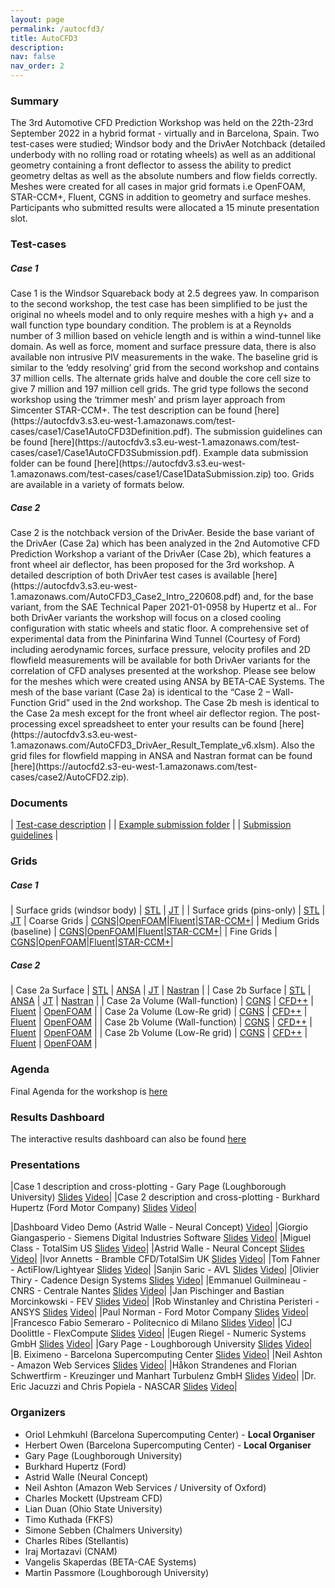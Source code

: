 ```yaml
---
layout: page
permalink: /autocfd3/
title: AutoCFD3
description: 
nav: false
nav_order: 2
---
```


<h3>Summary</h3>
The 3rd Automotive CFD Prediction Workshop was held on the 22th-23rd September 2022 in a hybrid format - virtually and in Barcelona, Spain. Two test-cases were studied; Windsor body and the DrivAer Notchback (detailed underbody with no rolling road or rotating wheels) as well as an additional geometry containing a front deflector to assess the ability to predict geometry deltas as well as the absolute numbers and flow fields correctly. Meshes were created for all cases in major grid formats i.e OpenFOAM, STAR-CCM+, Fluent, CGNS in addition to geometry and surface meshes. Participants who submitted results were allocated a 15 minute presentation slot. 

<h3>Test-cases</h3>
<h5>Case 1</h5>
Case 1 is the Windsor Squareback body at 2.5 degrees yaw. In comparison to the second workshop, the test case has been simplified to be just the original no wheels model and to only require meshes with a high y+ and a wall function type boundary condition. The problem is at a Reynolds number of 3 million based on vehicle length and is within a wind-tunnel like domain. As well as force, moment and surface pressure data, there is also available non intrusive PIV measurements in the wake. The baseline grid is similar to the ‘eddy resolving’ grid from the second workshop and contains 37 million cells. The alternate grids halve and double the core cell size to give 7 million and 197 million cell grids. The grid type follows the second workshop using the ‘trimmer mesh’ and prism layer approach from Simcenter STAR-CCM+. The test description can be found [here](https://autocfdv3.s3.eu-west-1.amazonaws.com/test-cases/case1/Case1AutoCFD3Definition.pdf). The submission guidelines can be found [here](https://autocfdv3.s3.eu-west-1.amazonaws.com/test-cases/case1/Case1AutoCFD3Submission.pdf). Example data submission folder can be found [here](https://autocfdv3.s3.eu-west-1.amazonaws.com/test-cases/case1/Case1DataSubmission.zip) too. Grids are available in a variety of formats below.

<h5> Case 2</h5>
Case 2 is the notchback version of the DrivAer. Beside the base variant of the DrivAer (Case 2a) which has been analyzed in the 2nd Automotive CFD Prediction Workshop a variant of the DrivAer (Case 2b), which features a front wheel air deflector, has been proposed for the 3rd workshop. A detailed description of both DrivAer test cases is available [here](https://autocfdv3.s3.eu-west-1.amazonaws.com/AutoCFD3_Case2_Intro_220608.pdf) and, for the base variant, from the SAE Technical Paper 2021-01-0958 by Hupertz et al.. For both DrivAer variants the workshop will focus on a closed cooling configuration with static wheels and static floor.  A comprehensive set of experimental data from the Pininfarina Wind Tunnel (Courtesy of Ford) including aerodynamic forces, surface pressure, velocity profiles and 2D flowfield measurements will be available for both DrivAer variants for the correlation of CFD analyses presented at the workshop. Please see below for the meshes which were created using ANSA by BETA-CAE Systems. The mesh of the base variant (Case 2a) is identical to the “Case 2 – Wall-Function Grid” used in the 2nd workshop. The Case 2b mesh is identical to the Case 2a mesh except for the front wheel air deflector region. The post-processing excel spreadsheet to enter your results can be found [here](https://autocfdv3.s3.eu-west-1.amazonaws.com/AutoCFD3_DrivAer_Result_Template_v6.xlsm). Also the grid files for flowfield mapping in ANSA and Nastran format can be found [here](https://autocfd2.s3-eu-west-1.amazonaws.com/test-cases/case2/AutoCFD2.zip).

<h3>Documents</h3>

| [Test-case description](https://autocfdv3.s3.eu-west-1.amazonaws.com/test-cases/case1/Case1AutoCFD3Definition.pdf) |
| [Example submission folder](https://autocfdv3.s3.eu-west-1.amazonaws.com/test-cases/case1/Case1DataSubmission.zip) |
| [Submission guidelines](https://autocfdv3.s3.eu-west-1.amazonaws.com/test-cases/case1/Case1AutoCFD3Submission.pdf) |

<h3>Grids</h3>
<h5>Case 1</h5>

 | Surface grids (windsor body) | [STL](https://autocfdv3.s3.eu-west-1.amazonaws.com/test-cases/case1/meshes/Windsor_Square_nW.stl) | [JT](https://autocfdv3.s3.eu-west-1.amazonaws.com/test-cases/case1/meshes/Windsor_Square_nW.jt) |
 | Surface grids (pins-only) | [STL](https://autocfdv3.s3.eu-west-1.amazonaws.com/test-cases/case1/meshes/Windsor_Pins.stl) | [JT](https://autocfdv3.s3.eu-west-1.amazonaws.com/test-cases/case1/meshes/Windsor_Pins.jt)
| Coarse Grids | [CGNS](https://autocfdv3.s3.eu-west-1.amazonaws.com/test-cases/case1/meshes/c1g1.cgns)|[OpenFOAM](https://autocfdv3.s3.eu-west-1.amazonaws.com/test-cases/case1/meshes/c1g1.OpenFOAM.tar.gz)|[Fluent](https://autocfdv3.s3.eu-west-1.amazonaws.com/test-cases/case1/meshes/c1g1.msh)|[STAR-CCM+](https://autocfdv3.s3.eu-west-1.amazonaws.com/test-cases/case1/meshes/c1g1.ccm>)|
| Medium Grids (baseline) | [CGNS](https://autocfdv3.s3.eu-west-1.amazonaws.com/test-cases/case1/meshes/c1g2.cgns)|[OpenFOAM](https://autocfdv3.s3.eu-west-1.amazonaws.com/test-cases/case1/meshes/c1g2.OpenFOAM.tar.gz)|[Fluent](https://autocfdv3.s3.eu-west-1.amazonaws.com/test-cases/case1/meshes/c1g2.msh)|[STAR-CCM+](https://autocfdv3.s3.eu-west-1.amazonaws.com/test-cases/case1/meshes/c1g2.ccm)|
| Fine Grids | [CGNS](https://autocfdv3.s3.eu-west-1.amazonaws.com/test-cases/case1/meshes/c1g3.cgns)|[OpenFOAM](https://autocfdv3.s3.eu-west-1.amazonaws.com/test-cases/case1/meshes/c1g3.OpenFOAM.tar.gz)|[Fluent](https://autocfdv3.s3.eu-west-1.amazonaws.com/test-cases/case1/meshes/c1g3.msh)|[STAR-CCM+](https://autocfdv3.s3.eu-west-1.amazonaws.com/test-cases/case1/meshes/c1g3.ccm)|

<h5>Case 2</h5>

| Case 2a Surface | [STL](https://autocfd2.s3.eu-west-1.amazonaws.com/test-cases/case2/grids/OC_DrivAer_CC_NB_210512_stla.zip) | [ANSA](https://autocfd2.s3.eu-west-1.amazonaws.com/test-cases/case2/grids/OC_DrivAer_CC_NB_210512.ansa.zip) | [JT](https://autocfd2.s3.eu-west-1.amazonaws.com/test-cases/case2/grids/OC_DrivAer_CC_NB_210512.jt.zip) | [Nastran](https://autocfd2.s3.eu-west-1.amazonaws.com/test-cases/case2/grids/OC_DrivAer_CC_NB_210512.nas.zip) |
| Case 2b Surface  | [STL](https://autocfdv3.s3.eu-west-1.amazonaws.com/test-cases/case2/meshes/OC_DrivAer_CC_NB_FWD_220614_v2_A.stl) | [ANSA](https://autocfdv3.s3.eu-west-1.amazonaws.com/test-cases/case2/meshes/OC_DrivAer_CC_NB_FWD_220614_v2.ansa) | [JT](https://autocfdv3.s3.eu-west-1.amazonaws.com/test-cases/case2/meshes/OC_DrivAer_CC_NB_FWD_220614_v2.jt) | [Nastran](https://autocfdv3.s3.eu-west-1.amazonaws.com/test-cases/case2/meshes/OC_DrivAer_CC_NB_FWD_220614_v2.nas) |
| Case 2a Volume (Wall-function) | [CGNS](https://autocfd2.s3.eu-west-1.amazonaws.com/test-cases/case2/grids/OC_DrivAer_CC_NB_201208_WF.cgns.gz) | [CFD++](https://autocfd2.s3.eu-west-1.amazonaws.com/test-cases/case2/grids/OC_DrivAer_CC_NB_201208_WF_CFD_PP.tar.gz) | [Fluent](https://autocfd2.s3.eu-west-1.amazonaws.com/test-cases/case2/grids/OC_DrivAer_CC_NB_201208_WF.msh.gz) | [OpenFOAM](https://autocfd2.s3.eu-west-1.amazonaws.com/test-cases/case2/grids/OC_DrivAer_CC_NB_201208_WF_OF.tar) |
| Case 2a Volume (Low-Re grid) | [CGNS](https://autocfd2.s3.eu-west-1.amazonaws.com/test-cases/case2/grids/OC_DrivAer_CC_NB_201208_y1.cgns.gz) | [CFD++](https://autocfd2.s3.eu-west-1.amazonaws.com/test-cases/case2/grids/OC_DrivAer_CC_NB_201208_y1_CFD_PP.tar.gz) | [Fluent](https://autocfd2.s3.eu-west-1.amazonaws.com/test-cases/case2/grids/OC_DrivAer_CC_NB_201208_y1.msh.gz) | [OpenFOAM](https://autocfd2.s3.eu-west-1.amazonaws.com/test-cases/case2/grids/OC_DrivAer_CC_NB_201208_y1_OF.tar) |
| Case 2b Volume (Wall-function) | [CGNS](https://autocfdv3.s3.eu-west-1.amazonaws.com/test-cases/case2/meshes/DrivAer_withDeflectors_WF.cgns.gz) | [CFD++](https://autocfdv3.s3.eu-west-1.amazonaws.com/test-cases/case2/meshes/DrivAer_withDeflectors_WF_CFDPP.tar.gz) | [Fluent](https://autocfdv3.s3.eu-west-1.amazonaws.com/test-cases/case2/meshes/DrivAer_withDeflectors_WF.msh.gz) | [OpenFOAM](https://autocfdv3.s3.eu-west-1.amazonaws.com/test-cases/case2/meshes/DrivAer_withDeflectors_WF_OF.tar.gz) |
| Case 2b Volume (Low-Re grid) | [CGNS](https://autocfdv3.s3.eu-west-1.amazonaws.com/test-cases/case2/meshes/DrivAer_withDeflectors_y1.cgns.gz) | [CFD++](https://autocfdv3.s3.eu-west-1.amazonaws.com/test-cases/case2/meshes/DrivAer_withDeflectors_y1_CFDPP.tar.gz) | [Fluent](https://autocfdv3.s3.eu-west-1.amazonaws.com/test-cases/case2/meshes/DrivAer_withDeflectors_y1.msh.gz) | [OpenFOAM](https://autocfdv3.s3.eu-west-1.amazonaws.com/test-cases/case2/meshes/DrivAer_withDeflectors_y1_OF.tar.gz) |

<h3>Agenda</h3>

Final Agenda for the workshop is [here](https://autocfdv3.s3.eu-west-1.amazonaws.com/autocfd3-210922%2Bagenda-v10.pdf)

<h3> Results Dashboard </h3>

The interactive results dashboard can also be found [here](https://auto-cfd-workshop-3.cfdsolutions.net)


<h3>Presentations</h3>

|Case 1 description and cross-plotting  - Gary Page (Loughborough University) [Slides](https://autocfdv3.s3.eu-west-1.amazonaws.com/presentations/Fr1135_Case1AutoCFD3full.pdf) [Video](https://autocfdv3.s3.eu-west-1.amazonaws.com/presentations/case1-part2.mp4)|
|Case 2 description and cross-plotting  - Burkhard Hupertz (Ford Motor Company) [Slides](https://autocfdv3.s3.eu-west-1.amazonaws.com/presentations/Th1105_AutoCFD3_Case2_Results_220421_PUBLISHED.pdf) [Video](https://autocfdv3.s3.eu-west-1.amazonaws.com/presentations/case2-part1.mp4)|

|Dashboard Video Demo (Astrid Walle - Neural Concept) [Video](https://autocfdv3.s3.eu-west-1.amazonaws.com/presentations/dashboard.mp4)|
|Giorgio Giangasperio  - Siemens Digital Industries Software [Slides](https://autocfdv3.s3.eu-west-1.amazonaws.com/presentations/Th1150_Siemens_AutomotiveCFDWorkshop2022.pdf) [Video](https://autocfdv3.s3.eu-west-1.amazonaws.com/presentations/Siemens.mp4)|
|Miguel Class  - TotalSim US [Slides](https://autocfdv3.s3.eu-west-1.amazonaws.com/presentations/Th1210_TotalSimUS-3rd-AutoCFD-Prediction-Workshop-Presentation-no-gifs.pdf) [Video](https://autocfdv3.s3.eu-west-1.amazonaws.com/presentations/totalsimUS.mp4)|
|Astrid Walle  - Neural Concept [Slides](https://autocfdv3.s3.eu-west-1.amazonaws.com/presentations/Th1430_AutoCFD3_Walle_NC.pdf) [Video](https://autocfdv3.s3.eu-west-1.amazonaws.com/presentations/NeuralConcept.mp4)|
|Ivor Annetts  - Bramble CFD/TotalSim UK [Slides](https://autocfdv3.s3.eu-west-1.amazonaws.com/presentations/Th1450_IvorAnnetts-AutoCFD3.pdf) [Video](https://autocfdv3.s3.eu-west-1.amazonaws.com/presentations/TotalSimUK.mp4)|
|Tom Fahner - ActiFlow/Lightyear [Slides](https://autocfdv3.s3.eu-west-1.amazonaws.com/presentations/Actiflow_Lightyear+-+DrivAer-notchback-effect-of-turbulence-modelling-on-delta-prediction.pdf) [Video](https://autocfdv3.s3.eu-west-1.amazonaws.com/presentations/lightyear.mp4)|
|Sanjin Saric - AVL [Slides](https://autocfdv3.s3.eu-west-1.amazonaws.com/presentations/Th1530_AutoCFD3_workshop_AVL_Presentation.pdf) [Video](https://autocfdv3.s3.eu-west-1.amazonaws.com/presentations/AVL.mp4)|
|Olivier Thiry  - Cadence Design Systems [Slides](https://autocfdv3.s3.eu-west-1.amazonaws.com/presentations/Th1550_PRES_2022-09-22_OTH_AutoCFD3.pdf) [Video](https://autocfdv3.s3.eu-west-1.amazonaws.com/presentations/Cadence.mp4)|
|Emmanuel Guilmineau  - CNRS - Centrale Nantes [Slides](https://autocfdv3.s3.eu-west-1.amazonaws.com/presentations/Th1610_guilmineau_AutoCFD3.pdf) [Video](href="https://autocfdv3.s3.eu-west-1.amazonaws.com/presentations/CNRS.mp4)|
|Jan Pischinger and Bastian Morcinkowski  - FEV [Slides](https://autocfdv3.s3.eu-west-1.amazonaws.com/presentations/Th1640_FEV_AutoCFD3_Presentation.pdf) [Video](https://autocfdv3.s3.eu-west-1.amazonaws.com/presentations/FEV.mp4)|
|Rob Winstanley and Christina Peristeri  - ANSYS [Slides](https://autocfdv3.s3.eu-west-1.amazonaws.com/presentations/Th1720_3rdAutoCFDPW_ANSYS_RW.pdf) [Video](https://autocfdv3.s3.eu-west-1.amazonaws.com/presentations/ANSYS.mp4)|
|Paul Norman  - Ford Motor Company [Slides](https://autocfdv3.s3.eu-west-1.amazonaws.com/presentations/Th1740_PEN_ford_autocfd_presentation.pdf) [Video](https://autocfdv3.s3.eu-west-1.amazonaws.com/presentations/ford.mp4)|
|Francesco Fabio Semeraro  - Politecnico di Milano [Slides](https://autocfdv3.s3.eu-west-1.amazonaws.com/presentations/Th1800_Semeraro_AutoCFD3_2022.pdf) [Video](https://autocfdv3.s3.eu-west-1.amazonaws.com/presentations/poli.mp4)|
|CJ Doolittle  - FlexCompute [Slides](https://autocfdv3.s3.eu-west-1.amazonaws.com/presentations/Flexcompute+AutoCFD3.pdf) [Video](https://autocfdv3.s3.eu-west-1.amazonaws.com/presentations/flexcompute.mp4)|
|Eugen Riegel  - Numeric Systems GmbH [Slides](https://autocfdv3.s3.eu-west-1.amazonaws.com/presentations/Fr0915_20220914_Numeric+Systems+Pacefish+-+AutoCFD3+Results+discussion.pdf) [Video](https://autocfdv3.s3.eu-west-1.amazonaws.com/presentations/pacefish.mp4)|
|Gary Page  - Loughborough University [Slides](https://autocfdv3.s3.eu-west-1.amazonaws.com/presentations/Fr0935_LUCase1WindsorYaw4.pdf) [Video](https://autocfdv3.s3.eu-west-1.amazonaws.com/presentations/page.mp4)|
|B. Eiximeno - Barcelona Supercomputing Center [Slides](https://autocfdv3.s3.eu-west-1.amazonaws.com/presentations/Fr0955_BSC.pdf) [Video](https://autocfdv3.s3.eu-west-1.amazonaws.com/presentations/bsc.mp4)|
|Neil Ashton  - Amazon Web Services [Slides](https://autocfdv3.s3.eu-west-1.amazonaws.com/presentations/Fr1015_Ashton-AWS.pdf) [Video](https://autocfdv3.s3.eu-west-1.amazonaws.com/presentations/aws.mp4)|
|Håkon Strandenes and Florian Schwertfirm  - Kreuzinger und Manhart Turbulenz GmbH [Slides](https://autocfdv3.s3.eu-west-1.amazonaws.com/presentations/Fr1035_KMTurbulenz-slides.pdf) [Video](https://autocfdv3.s3.eu-west-1.amazonaws.com/presentations/mglet.mp4)|
|Dr. Eric Jacuzzi and Chris Popiela - NASCAR [Slides](https://autocfdv3.s3.eu-west-1.amazonaws.com/presentations/Fr1055_NASCAR+AUTOCFD3+Conference+Presentation.pdf) [Video](https://autocfdv3.s3.eu-west-1.amazonaws.com/presentations/nascar.mp4)|


<h3> Organizers</h3>

* Oriol Lehmkuhl (Barcelona Supercomputing Center) - **Local Organiser**
* Herbert Owen (Barcelona Supercomputing Center) - **Local Organiser**
* Gary Page (Loughborough University)
* Burkhard Hupertz (Ford)
* Astrid Walle (Neural Concept)
* Neil Ashton (Amazon Web Services / University of Oxford)
* Charles Mockett (Upstream CFD)
* Lian Duan (Ohio State University)
* Timo Kuthada (FKFS)
* Simone Sebben (Chalmers University)
* Charles Ribes (Stellantis)
* Iraj Mortazavi (CNAM)
* Vangelis Skaperdas (BETA-CAE Systems)
* Martin Passmore (Loughborough University)
